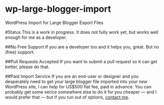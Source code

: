 # wp-large-blogger-import
WordPress Import for Large Blogger Export Files

#Status
This is a work in progress. It does not fully work yet, but works well enough for me as a developer. 

##No Free Support
If you are a developer too and it helps you, great. But no (free) support.  

##Pull Requests Accepted
If you want to submit a pull request so it can get better, please do that.

##Paid Import Service
If you are an end-user or designer and you desperately need to get your large blogger file imported 
into your new WordPress site, I can help for US$500 flat fee, paid in advance. You can probably get 
some serice somewhere else to do it for you cheaper &mdash; and I would prefer that &mdash; but if you run out of options, 
<a href="http://about.me/mikeschinkel">contact me</a>.    
